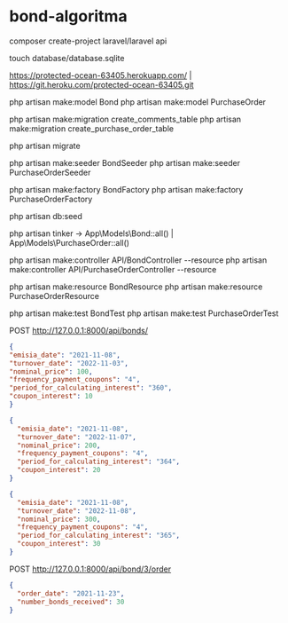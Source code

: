 # bond-algoritma
composer create-project laravel/laravel api

touch database/database.sqlite

https://protected-ocean-63405.herokuapp.com/ 
| https://git.heroku.com/protected-ocean-63405.git

php artisan make:model Bond
php artisan make:model PurchaseOrder

php artisan make:migration create_comments_table
php artisan make:migration create_purchase_order_table

php artisan migrate

php artisan make:seeder BondSeeder
php artisan make:seeder PurchaseOrderSeeder

php artisan make:factory BondFactory
php artisan make:factory PurchaseOrderFactory

php artisan db:seed

php artisan tinker -> App\Models\Bond::all() | App\Models\PurchaseOrder::all()


php artisan make:controller API/BondController --resource
php artisan make:controller API/PurchaseOrderController --resource

php artisan make:resource BondResource
php artisan make:resource PurchaseOrderResource


php artisan make:test BondTest
php artisan make:test PurchaseOrderTest


POST http://127.0.0.1:8000/api/bonds/
```json
{
"emisia_date": "2021-11-08",
"turnover_date": "2022-11-03",
"nominal_price": 100,
"frequency_payment_coupons": "4",
"period_for_calculating_interest": "360",
"coupon_interest": 10
}

{
  "emisia_date": "2021-11-08",
  "turnover_date": "2022-11-07",
  "nominal_price": 200,
  "frequency_payment_coupons": "4",
  "period_for_calculating_interest": "364",
  "coupon_interest": 20
}

{
  "emisia_date": "2021-11-08",
  "turnover_date": "2022-11-08",
  "nominal_price": 300,
  "frequency_payment_coupons": "4",
  "period_for_calculating_interest": "365",
  "coupon_interest": 30
}
```

POST http://127.0.0.1:8000/api/bond/3/order
```json
{
  "order_date": "2021-11-23",
  "number_bonds_received": 30
}
```